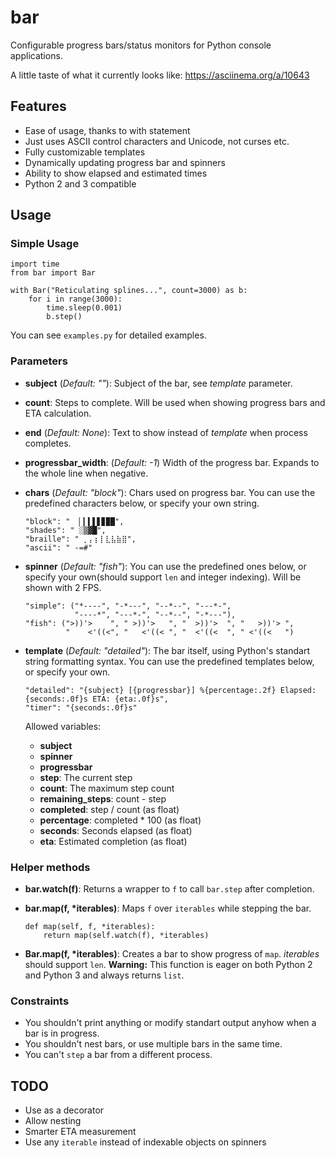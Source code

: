 # bar


Configurable progress bars/status monitors for Python console applications.

A little taste of what it currently looks like: https://asciinema.org/a/10643

## Features

* Ease of usage, thanks to with statement
* Just uses ASCII control characters and Unicode, not curses etc.
* Fully customizable templates
* Dynamically updating progress bar and spinners
* Ability to show elapsed and estimated times
* Python 2 and 3 compatible

## Usage

### Simple Usage

    import time
    from bar import Bar

    with Bar("Reticulating splines...", count=3000) as b:
        for i in range(3000):
            time.sleep(0.001)
            b.step()

You can see `examples.py` for detailed examples.

### Parameters

* **subject** (*Default: ""*): Subject of the bar, see *template* parameter.
* **count**: Steps to complete. Will be used when showing progress bars and ETA calculation.
* **end** (*Default: None*): Text to show instead of *template* when process completes.
* **progressbar_width**: (*Default: -1*) Width of the progress bar. Expands to the whole line when negative.
* **chars** (*Default: "block"*): Chars used on progress bar. You can use the  predefined characters below, or specify your own string.

      "block": "  ▏▎▍▌▋▊▉█",
      "shades": " ░▒▓█",
      "braille": " ⡀⡄⡆⡇⣇⣧⣷⣿",
      "ascii": " -=#"

* **spinner** (*Default: "fish"*): You can use the predefined ones below, or specify your own(should support `len` and integer indexing). Will be shown with 2 FPS.

      "simple": ("*----", "-*---", "--*--", "---*-",
                 "----*", "---*-", "--*--", "-*---"),
      "fish": (">))'>    ", " >))'>   ", "  >))'>  ", "   >))'> ",
               "    <'((<", "   <'((< ", "  <'((<  ", " <'((<   ")

* **template** (*Default: "detailed"*): The bar itself, using Python's standart string formatting syntax. You can use the  predefined templates below, or specify your own.

      "detailed": "{subject} [{progressbar}] %{percentage:.2f} Elapsed: {seconds:.0f}s ETA: {eta:.0f}s",
      "timer": "{seconds:.0f}s"

    Allowed variables:
    * **subject**
    * **spinner**
    * **progressbar**
    * **step**: The current step
    * **count**: The maximum step count
    * **remaining_steps**: count - step
    * **completed**: step / count (as float)
    * **percentage**: completed * 100 (as float)
    * **seconds**: Seconds elapsed (as float)
    * **eta**: Estimated completion (as float)

### Helper methods

* **bar.watch(f)**: Returns a wrapper to `f` to call `bar.step` after completion.

* **bar.map(f, *iterables)**: Maps `f` over `iterables` while stepping the bar.

      def map(self, f, *iterables):
          return map(self.watch(f), *iterables)

* **Bar.map(f, *iterables)**: Creates a bar to show progress of `map`. *iterables* should support `len`. **Warning:** This function is eager on both Python 2 and Python 3 and always returns `list`.

### Constraints

* You shouldn't print anything or modify standart output anyhow when a bar is in progress.
* You shouldn't nest bars, or use multiple bars in the same time.
* You can't `step` a bar from a different process.

## TODO

* Use as a decorator
* Allow nesting
* Smarter ETA measurement
* Use any `iterable` instead of indexable objects on spinners
